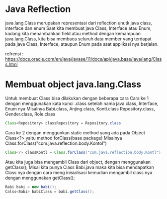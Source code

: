 # Java Reflection

java.lang.Class<T> merupakan representasi dari reflection unutk java class, interface dan enum
Saat kita membuat java Class, Interface atau Enum, kadang kita menambahkan field atau method
dengan kemampuan java.lang.Class<T>, kita bisa membaca seluruh data member yang terdapat pada java Class, Interface, ataupun Enum pada saat applikasi nya berjalan.

refrensi : https://docs.oracle.com/en/java/javase/11/docs/api/java.base/java/lang/Class.html

# Membuat object java.lang.Class<T>

Untuk membuat Class<T> bisa dilakukan dengan beberapa cara
Cara ke 1 dengan menggunakan kata kunci .class setelah nama java class, Interface, Enum nya
Misalnya Babi.class, Anjing.class, Kontl.class Repository.class, Gender.class, Role.class
``` java
Class<Repository> classRepository = Repository.class
```
Cara ke 2 dengan menggunkan static method yang ada pada Object Class<?> yaitu method forClass(base package)
Misalnya Class.forClass("com.java.reflection.body.Kontol")
``` java
Class<?> classKontl = Class.forClass("com.java.reflection.body.Kontl");
```

Atau kita juga bisa mengambil Class<T> dari object, dengan menggunakan getClass();
Misal kita punya Class Babi.java maka kita bisa mendapatkan Class nya dengan cara meng inisialisasi kemudian mengambil class nya dengan menggunakan getClass();
```java
Babi babi = new babi();
Calss<Babi> babiClass = babi.getClass(); 
```